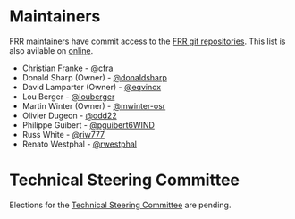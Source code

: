 # Maintainers

FRR maintainers have commit access to the [FRR git repositories](https://github.com/frrouting).  This list is also avilable on [online](https://github.com/orgs/frrouting/teams/maintainers).

- Christian Franke - [@cfra](https://github.com/cfra)
- Donald Sharp (Owner) - [@donaldsharp](https://github.com/donaldsharp)
- David Lamparter (Owner) - [@eqvinox](https://github.com/eqvinox)
- Lou Berger - [@louberger](https://github.com/louberger)
- Martin Winter (Owner) - [@mwinter-osr](https://github.com/mwinter-osr)
- Olivier Dugeon - [@odd22](https://github.com/odd22)
- Philippe Guibert - [@pguibert6WIND](https://github.com/pguibert6WIND)
- Russ White - [@riw777](https://github.com/riw777)
- Renato Westphal - [@rwestphal](https://github.com/rwestphal)

# Technical Steering Committee

Elections for the [Technical Steering Committee](tsc.html) are pending.
